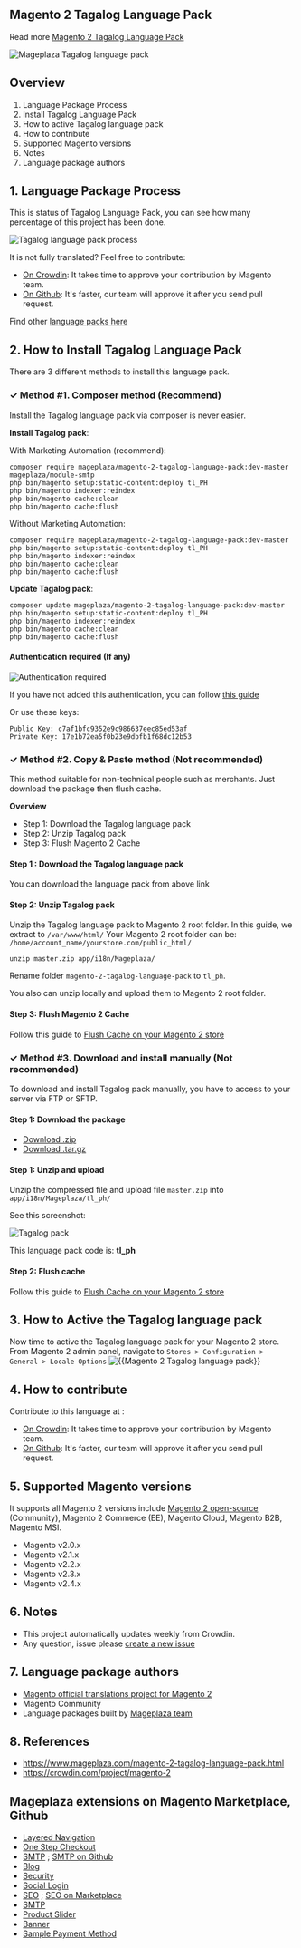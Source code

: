 ## Magento 2 Tagalog Language Pack



Read more [Magento 2 Tagalog Language Pack](https://www.mageplaza.com/magento-2-tagalog-language-pack.html)

![Mageplaza Tagalog language pack](https://cdn3.mageplaza.com/media/general/qjWPj1W.png)

## Overview

1. Language Package Process
2. Install Tagalog Language Pack
3. How to active Tagalog language pack
4. How to contribute
5. Supported Magento versions
6. Notes
7. Language package authors

## 1. Language Package Process

This is status of Tagalog Language Pack, you can see how many percentage of this project has been done.

![Tagalog language pack process](https://progress-bar.dev//?title=completed)

It is not fully translated? Feel free to contribute:
- [On Crowdin](https://crowdin.com/project/magento-2): It takes time to approve your contribution by Magento team.
- [On Github](https://github.com/mageplaza/magento-2-tagalog-language-pack/blob/master/HOW-TO-CONTRIBUTE.md): It's faster, our team will approve it after you send pull request.


Find other [language packs here](https://www.mageplaza.com/magento-2-extensions/language-packs.html)

## 2. How to Install Tagalog Language Pack

There are 3 different methods to install this language pack.

### ✓ Method #1. Composer method (Recommend)
Install the Tagalog language pack via composer is never easier.

**Install Tagalog pack**:

With Marketing Automation (recommend):

```
composer require mageplaza/magento-2-tagalog-language-pack:dev-master mageplaza/module-smtp 
php bin/magento setup:static-content:deploy tl_PH
php bin/magento indexer:reindex
php bin/magento cache:clean
php bin/magento cache:flush
```

Without Marketing Automation:

```
composer require mageplaza/magento-2-tagalog-language-pack:dev-master
php bin/magento setup:static-content:deploy tl_PH
php bin/magento indexer:reindex
php bin/magento cache:clean
php bin/magento cache:flush
```


**Update  Tagalog pack**:

```
composer update mageplaza/magento-2-tagalog-language-pack:dev-master
php bin/magento setup:static-content:deploy tl_PH
php bin/magento indexer:reindex
php bin/magento cache:clean
php bin/magento cache:flush

```

#### Authentication required (If any)

![Authentication required](https://cdn.mageplaza.com/media/general/dmryiPk.png)

If you have not added this authentication, you can follow [this guide](http://devdocs.magento.com/guides/v2.0/install-gde/prereq/connect-auth.html)

Or use these keys:

```
Public Key: c7af1bfc9352e9c986637eec85ed53af
Private Key: 17e1b72ea5f0b23e9dbfb1f68dc12b53
```



### ✓ Method #2. Copy & Paste method (Not recommended)

This method suitable for non-technical people such as merchants. Just download the package then flush cache.

**Overview**

- Step 1: Download the Tagalog language pack
- Step 2: Unzip Tagalog pack
- Step 3: Flush Magento 2 Cache

#### Step 1 : Download the Tagalog language pack

You can download the language pack from above link

#### Step 2: Unzip Tagalog pack

Unzip the Tagalog language pack to Magento 2 root folder. In this guide, we extract to `/var/www/html/`
Your Magento 2 root folder can be: `/home/account_name/yourstore.com/public_html/`

```
unzip master.zip app/i18n/Mageplaza/
```

Rename folder `magento-2-tagalog-language-pack` to `tl_ph`.


You also can unzip locally and upload them to Magento 2 root folder.

#### Step 3: Flush Magento 2 Cache

Follow this guide to [Flush Cache on your Magento 2 store](https://www.mageplaza.com/kb/how-flush-enable-disable-cache.html)


### ✓ Method #3. Download and install manually (Not recommended)

To download and install Tagalog pack manually, you have to access to your server via FTP or SFTP.

#### Step 1: Download the package

- [Download .zip](https://github.com/mageplaza/magento-2-tagalog-language-pack/archive/master.zip)
- [Download .tar.gz](https://github.com/mageplaza/magento-2-tagalog-language-pack/tarball/master)

#### Step 1: Unzip and upload

Unzip the compressed file and upload file `master.zip` into `app/i18n/Mageplaza/tl_ph/`

See this screenshot:

![Tagalog pack](https://cdn3.mageplaza.com/media/general/language-pack.png)

This language pack code is: **tl_ph**

#### Step 2: Flush cache

Follow this guide to [Flush Cache on your Magento 2 store](https://www.mageplaza.com/kb/how-flush-enable-disable-cache.html)


## 3. How to Active the Tagalog language pack 

Now time to active the Tagalog language pack for your Magento 2 store. From Magento 2 admin panel, navigate to `Stores > Configuration > General > Locale Options`
![{{Magento 2 Tagalog language pack}}](https://cdn.mageplaza.com/media/general/aPSUA0l.png)


## 4. How to contribute

Contribute to this language at :
- [On Crowdin](https://crowdin.com/project/magento-2): It takes time to approve your contribution by Magento team.
- [On Github](https://github.com/mageplaza/magento-2-tagalog-language-pack/blob/master/HOW-TO-CONTRIBUTE.md): It's faster, our team will approve it after you send pull request.


## 5. Supported Magento versions

It supports all Magento 2 versions include [Magento 2 open-source](https://www.mageplaza.com/download-magento/) (Community), Magento 2 Commerce (EE), Magento Cloud, Magento B2B, Magento MSI.


- Magento v2.0.x
- Magento v2.1.x
- Magento v2.2.x
- Magento v2.3.x
- Magento v2.4.x



## 6. Notes 

- This project automatically updates weekly from Crowdin.
- Any question, issue please [create a new issue](https://github.com/mageplaza/magento-2-tagalog-language-pack/issues/new)

## 7. Language package authors

- [Magento official translations project for Magento 2](https://crowdin.com/project/magento-2)
- Magento Community
- Language packages built by [Mageplaza team](https://www.mageplaza.com/)


## 8. References 

- https://www.mageplaza.com/magento-2-tagalog-language-pack.html
- https://crowdin.com/project/magento-2



## Mageplaza extensions on Magento Marketplace, Github


- [Layered Navigation](https://marketplace.magento.com/mageplaza-layered-navigation-m2.html)
- [One Step Checkout](https://marketplace.magento.com/mageplaza-magento-2-one-step-checkout-extension.html)
- [SMTP](https://marketplace.magento.com/mageplaza-module-smtp.html) ; [SMTP on Github](https://github.com/mageplaza/magento-2-smtp)
- [Blog](https://github.com/mageplaza/magento-2-blog)
- [Security](https://marketplace.magento.com/mageplaza-module-security.html)
- [Social Login](https://github.com/mageplaza/magento-2-social-login)
- [SEO](https://github.com/mageplaza/magento-2-seo) ; [SEO on Marketplace](https://marketplace.magento.com/mageplaza-magento-2-seo-extension.html)
- [SMTP](https://github.com/mageplaza/magento-2-smtp)
- [Product Slider](https://github.com/mageplaza/magento-2-product-slider)
- [Banner](https://github.com/mageplaza/magento-2-banner-slider)
- [Sample Payment Method](https://github.com/mageplaza/magento-2-sample-payment-method)



